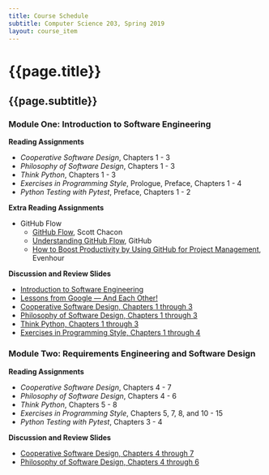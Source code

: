 ```yaml
---
title: Course Schedule
subtitle: Computer Science 203, Spring 2019
layout: course_item
---
```


# {{page.title}}
## {{page.subtitle}}

### Module One: Introduction to Software Engineering

**Reading Assignments**

- <em>Cooperative Software Design</em>, Chapters 1 - 3
- <em>Philosophy of Software Design</em>, Chapters 1 - 3
- <em>Think Python</em>, Chapters 1 - 3
- <em>Exercises in Programming Style</em>, Prologue, Preface, Chapters 1 - 4
- <em>Python Testing with Pytest</em>, Preface, Chapters 1 - 2

**Extra Reading Assignments**

- GitHub Flow
    - [GitHub Flow](http://scottchacon.com/2011/08/31/github-flow.html), Scott Chacon
    - [Understanding GitHub Flow](https://guides.github.com/introduction/flow/), GitHub
    - [How to Boost Productivity by Using GitHub for Project
    Management](https://everhour.com/blog/project-management-using-github/),
    Evenhour

**Discussion and Review Slides**

<ul>

<li> <a target="_blank" rel="noopener" href = "{{site.baseurl}}teaching/cs203S2019/provide/slides/cs203_introduction.html">Introduction to Software Engineering</a>

<li> <a target="_blank" rel="noopener" href = "{{site.baseurl}}teaching/cs203S2019/provide/slides/cs203_lessons_from_google.html">Lessons from Google &mdash; And Each Other!</a>

<li> <a target="_blank" rel="noopener" href = "{{site.baseurl}}teaching/cs203S2019/provide/slides/cs203_cooperative_ch1to3.html">Cooperative Software Design, Chapters 1 through 3</a>

<li> <a target="_blank" rel="noopener" href = "{{site.baseurl}}teaching/cs203S2019/provide/slides/cs203_philosophy_ch1to3.html">Philosophy of Software Design, Chapters 1 through 3</a>

<li> <a target="_blank" rel="noopener" href = "{{site.baseurl}}teaching/cs203S2019/provide/slides/cs203_thinkpython_ch1to3.html">Think Python, Chapters 1 through 3</a>

<li> <a target="_blank" rel="noopener" href = "{{site.baseurl}}teaching/cs203S2019/provide/slides/cs203_programmingstyle_ch1to4.html">Exercises in Programming Style, Chapters 1 through 4</a>

</ul>

### Module Two: Requirements Engineering and Software Design

**Reading Assignments**

- <em>Cooperative Software Design</em>, Chapters 4 - 7
- <em>Philosophy of Software Design</em>, Chapters 4 - 6
- <em>Think Python</em>, Chapters 5 - 8
- <em>Exercises in Programming Style</em>, Chapters 5, 7, 8, and 10 - 15
- <em>Python Testing with Pytest</em>, Chapters 3 - 4

**Discussion and Review Slides**

<ul>

<li> <a target="_blank" rel="noopener" href = "{{site.baseurl}}teaching/cs203S2019/provide/slides/cs203_cooperative_ch4to7.html">Cooperative Software Design, Chapters 4 through 7</a>

<li> <a target="_blank" rel="noopener" href = "{{site.baseurl}}teaching/cs203S2019/provide/slides/cs203_philosophy_ch4to6.html">Philosophy of Software Design, Chapters 4 through 6</a>

</ul>
